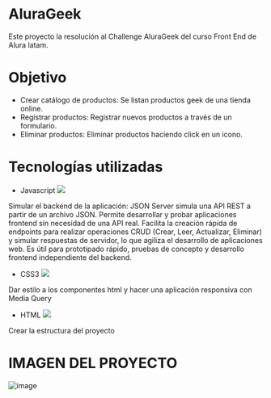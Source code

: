 # AluraGeek
Este proyecto la resolución al Challenge AluraGeek del curso Front End de Alura latam.

# Objetivo
* Crear catálogo de productos: Se listan productos geek de una tienda online.
* Registrar productos: Registrar nuevos productos a través de un formulario.
* Eliminar productos: Eliminar productos haciendo click en un icono.
  
# Tecnologías utilizadas

- Javascript <img src="https://img.shields.io/badge/JavaScript-323330?style=for-the-badge&logo=javascript&logoColor=F7DF1E" />


Simular el backend de la aplicación:
JSON Server simula una API REST a partir de un archivo JSON. Permite desarrollar y probar aplicaciones frontend sin necesidad de una API real. Facilita la creación rápida de endpoints para realizar operaciones CRUD (Crear, Leer, Actualizar, Eliminar) y simular respuestas de servidor, lo que agiliza el desarrollo de aplicaciones web. Es útil para prototipado rápido, pruebas de concepto y desarrollo frontend independiente del backend.

- CSS3 <img src="https://img.shields.io/badge/CSS3-1572B6?style=for-the-badge&logo=css3&logoColor=white" />

Dar estilo a los componentes html y hacer una aplicación responsiva con Media Query

- HTML <img src="https://img.shields.io/badge/HTML5-E34F26?style=for-the-badge&logo=html5&logoColor=white" />

Crear la estructura del proyecto

# IMAGEN DEL PROYECTO
![image](https://github.com/user-attachments/assets/22c8aecd-c7fc-450f-b6f5-9a038805978a)



